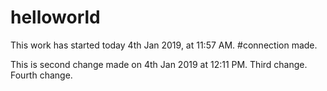# helloworld   
This work has started today 4th Jan 2019, at 11:57 AM.
#connection made.

This is second change made on 4th Jan 2019 at 12:11 PM.
Third change.
Fourth change.
